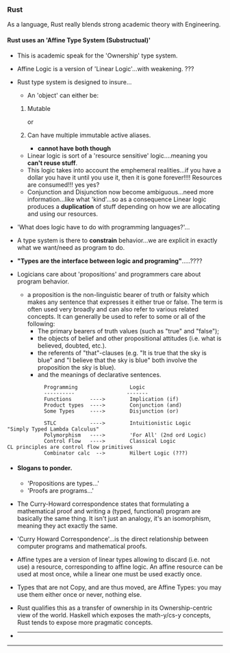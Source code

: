 ### Rust

As a language, Rust really blends strong academic theory with Engineering.

#### Rust uses an 'Affine Type System (Substructual)'

- This is academic speak for the 'Ownership' type system.

- Affine Logic is a version of 'Linear Logic'...with weakening. ???
- Rust type system is designed to insure...

  - An 'object' can either be:

  1. Mutable

     or

  2. Can have multiple immutable active aliases.

     - **cannot have both though**

  - Linear logic is sort of a 'resource sensitive' logic....meaning you **can't reuse stuff**.
  - This logic takes into account the emphemeral realities...if you have a dollar you have it until you use it, then it is gone forever!!!! Resources are consumed!!! yes yes?
  - Conjunction and Disjunction now become ambiguous...need more information...like what 'kind'...so as a consequence Linear logic produces a **duplication** of stuff depending on how we are allocating and using our resources.

- 'What does logic have to do with programming languages?'...
- A type system is there to **constrain** behavior...we are explicit in exactly what we want/need as program to do.
- **"Types are the interface between logic and programing"**.....????
- Logicians care about 'propositions' and programmers care about program behavior.

  - a proposition is the non-linguistic bearer of truth or falsity which makes any sentence that expresses it either true or false. The term is often used very broadly and can also refer to various related concepts.
    It can generally be used to refer to some or all of the following:
    - The primary bearers of truth values (such as "true" and "false");
    - the objects of belief and other propositional attitudes (i.e. what is believed, doubted, etc.).
    - the referents of "that"-clauses (e.g. "It is true that the sky is blue" and "I believe that the sky is blue" both involve the proposition the sky is blue).
    - and the meanings of declarative sentences.

```
            Programming                 Logic
            ----------                 -------
            Functions      ---->        Implication (if)
            Product types  ---->        Conjunction (and)
            Some Types     ---->        Disjunction (or)

            STLC           ---->        Intuitionistic Logic              "Simply Typed Lambda Calculus"
            Polymorphism   ---->        'For All' (2nd ord Logic)
            Control Flow   ---->        Classical Logic                 CL principles are control flow primitives
            Combinator calc  -->        Hilbert Logic (???)

```

- #### Slogans to ponder.

  - 'Propositions are types...'
  - 'Proofs are programs...'

- The Curry-Howard correspondence states that formulating a mathematical proof and writing a (typed, functional) program are basically the same thing. It isn't just an analogy, it's an isomorphism, meaning they act exactly the same.
- 'Curry Howard Correspondence'...is the direct relationship between computer programs and mathematical proofs.
- Affine types are a version of linear types allowing to discard (i.e. not use) a resource, corresponding to affine logic. An affine resource can be used at most once, while a linear one must be used exactly once.
- Types that are not Copy, and are thus moved, are Affine Types: you may use them either once or never, nothing else.
- Rust qualifies this as a transfer of ownership in its Ownership-centric view of the world. Haskell which exposes the math-y/cs-y concepts, Rust tends to expose more pragmatic concepts.
- ***

---
